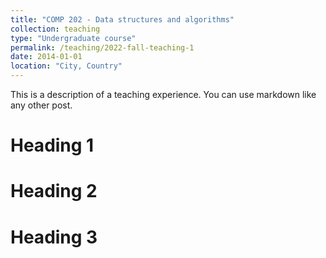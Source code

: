 ```yaml
---
title: "COMP 202 - Data structures and algorithms"
collection: teaching
type: "Undergraduate course"
permalink: /teaching/2022-fall-teaching-1
date: 2014-01-01
location: "City, Country"
---
```


This is a description of a teaching experience. You can use markdown like any other post.

Heading 1
======

Heading 2
======

Heading 3
======